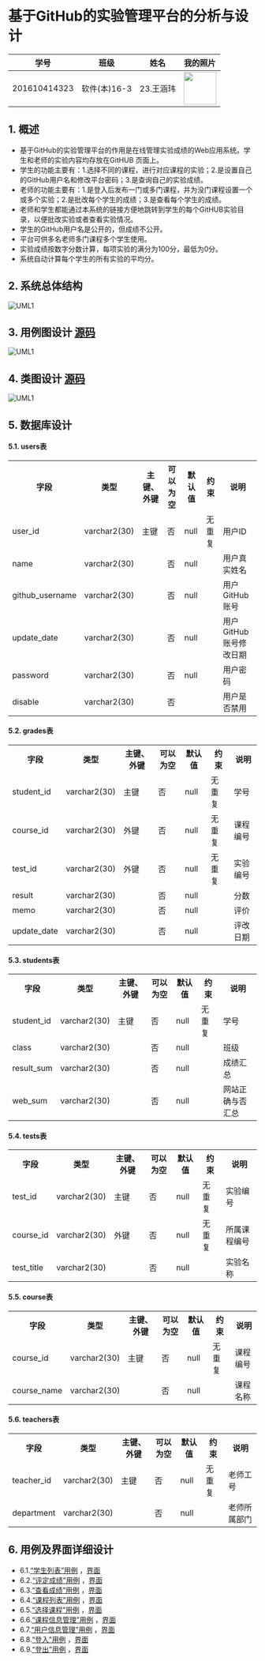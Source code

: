 # 基于GitHub的实验管理平台的分析与设计
学号|班级|姓名|我的照片
:-:|:-:|:-:|:-:
201610414323|软件(本)16-3|23.王涵玮|<img src="https://github.com/WangHanWei19971211/is_analysis/blob/master/test1/myself.jpg" width="66"/>

## 1. 概述
* 基于GitHub的实验管理平台的作用是在线管理实验成绩的Web应用系统。学生和老师的实验内容均存放在GitHUB 页面上。
* 学生的功能主要有：1.选择不同的课程，进行对应课程的实验；2.是设置自己的GitHub用户名和修改平台密码；3.是查询自己的实验成绩。
* 老师的功能主要有：1.是登入后发布一门或多门课程，并为没门课程设置一个或多个实验；2.是批改每个学生的成绩；3.是查看每个学生的成绩。
* 老师和学生都能通过本系统的链接方便地跳转到学生的每个GitHUB实验目录，以便批改实验或者查看实验情况。
* 学生的GitHub用户名是公开的，但成绩不公开。
* 平台可供多名老师多门课程多个学生使用。
* 实验成绩按数字分数计算，每项实验的满分为100分，最低为0分。
* 系统自动计算每个学生的所有实验的平均分。

## 2. 系统总体结构
![UML1](https://github.com/WangHanWei19971211/is_analysis/blob/master/test6/test6.png)

## 3. 用例图设计 <a href="https://github.com/WangHanWei19971211/is_analysis/blob/master/test6/src/uml3.all.puml" target="_blank">源码</a>
![UML1](https://github.com/WangHanWei19971211/is_analysis/blob/master/test6/uml3.all.png)

## 4. 类图设计 <a href="https://github.com/WangHanWei19971211/is_analysis/blob/master/test6/src/uml4.puml" target="_blank">源码</a>
![UML1](https://github.com/WangHanWei19971211/is_analysis/blob/master/test6/uml4.png)

## 5. 数据库设计
#### 5.1.  users表
<table>
  <tr>
    <th>字段</th>
    <th>类型</th>
    <th>主键、外键</th>
    <th>可以为空</th>
    <th>默认值</th>
    <th>约束</th>
    <th>说明</th>
  </tr>
  <tr>
    <td>user_id</td>
    <td>varchar2(30)</td>
    <td>主键</td>
    <td>否</td>
    <td>null</td>
    <td>无重复</td>
    <td>用户ID</td>
  </tr>
  <tr>
    <td>name</td>
    <td>varchar2(30)</td>
    <td></td>
    <td>否</td>
    <td>null</td>
    <td></td>
    <td>用户真实姓名</td>
  </tr>
  <tr>
    <td>github_username</td>
    <td>varchar2(30)</td>
    <td></td>
    <td>否</td>
    <td>null</td>
    <td></td>
    <td>用户GitHub账号</td>
  </tr>
  <tr>
    <td>update_date</td>
    <td>varchar2(30)</td>
    <td></td>
    <td>否</td>
    <td>null</td>
    <td></td>
    <td>用户GitHub账号修改日期</td>
  </tr>
  <tr>
    <td>password</td>
    <td>varchar2(30)</td>
    <td></td>
    <td>否</td>
    <td>null</td>
    <td></td>
    <td>用户密码</td>
  </tr>
  <tr>
    <td>disable</td>
    <td>varchar2(30)</td>
    <td></td>
    <td>否</td>
    <td></td>
    <td></td>
    <td>用户是否禁用</td>
  </tr>
</table>

#### 5.2.  grades表
<table>
  <tr>
    <th>字段</th>
    <th>类型</th>
    <th>主键、外键</th>
    <th>可以为空</th>
    <th>默认值</th>
    <th>约束</th>
    <th>说明</th>
  </tr>
  <tr>
    <td>student_id</td>
    <td>varchar2(30)</td>
    <td>主键</td>
    <td>否</td>
    <td>null</td>
    <td>无重复</td>
    <td>学号</td>
  </tr>
  <tr>
    <td>course_id</td>
    <td>varchar2(30)</td>
    <td>外键</td>
    <td>否</td>
    <td>null</td>
    <td>无重复</td>
    <td>课程编号</td>
  </tr>
  <tr>
    <td>test_id</td>
    <td>varchar2(30)</td>
    <td>外键</td>
    <td>否</td>
    <td>null</td>
    <td>无重复</td>
    <td>实验编号</td>
  </tr>
  <tr>
    <td>result</td>
    <td>varchar2(30)</td>
    <td></td>
    <td>否</td>
    <td>null</td>
    <td></td>
    <td>分数</td>
  </tr>
  <tr>
    <td>memo</td>
    <td>varchar2(30)</td>
    <td></td>
    <td>否</td>
    <td>null</td>
    <td></td>
    <td>评价</td>
  </tr>
  <tr>
    <td>update_date</td>
    <td>varchar2(30)</td>
    <td></td>
    <td>否</td>
    <td>null</td>
    <td></td>
    <td>评改日期</td>
  </tr>
</table>

#### 5.3. students表
<table>
  <tr>
    <th>字段</th>
    <th>类型</th>
    <th>主键、外键</th>
    <th>可以为空</th>
    <th>默认值</th>
    <th>约束</th>
    <th>说明</th>
  </tr>
  <tr>
    <td>student_id</td>
    <td>varchar2(30)</td>
    <td>主键</td>
    <td>否</td>
    <td>null</td>
    <td>无重复</td>
    <td>学号</td>
  </tr>
  <tr>
    <td>class<br></td>
    <td>varchar2(30)</td>
    <td></td>
    <td>否</td>
    <td>null</td>
    <td></td>
    <td>班级</td>
  </tr>
  <tr>
    <td>result_sum</td>
    <td>varchar2(30)</td>
    <td></td>
    <td>否</td>
    <td>null</td>
    <td></td>
    <td>成绩汇总</td>
  </tr>
  <tr>
    <td>web_sum</td>
    <td>varchar2(30)</td>
    <td></td>
    <td>否</td>
    <td>null</td>
    <td></td>
    <td>网站正确与否汇总</td>
  </tr>
</table>
  
#### 5.4. tests表
  <table>
    <tr>
      <th>字段</th>
      <th>类型</th>
      <th>主键、外键</th>
      <th>可以为空</th>
      <th>默认值</th>
      <th>约束</th>
      <th>说明</th>
    </tr>
    <tr>
      <td>test_id</td>
      <td>varchar2(30)</td>
      <td>主键</td>
      <td>否</td>
      <td>null</td>
      <td>无重复</td>
      <td>实验编号</td>
    </tr>
    <tr>
      <td>course_id<br></td>
      <td>varchar2(30)</td>
      <td>外键</td>
      <td>否</td>
      <td>null</td>
      <td>无重复</td>
      <td>所属课程编号</td>
    </tr>
    <tr>
      <td>test_title</td>
      <td>varchar2(30)</td>
      <td></td>
      <td>否</td>
      <td>null</td>
      <td></td>
      <td>实验名称</td>
    </tr>
  </table>
  
#### 5.5. course表
 <table>
   <tr>
     <th>字段</th>
     <th>类型</th>
     <th>主键、外键</th>
     <th>可以为空</th>
     <th>默认值</th>
     <th>约束</th>
     <th>说明</th>
   </tr>
   <tr>
     <td>course_id</td>
     <td>varchar2(30)</td>
     <td>主键</td>
     <td>否</td>
     <td>null</td>
     <td>无重复</td>
     <td>课程编号</td>
   </tr>
   <tr>
     <td>course_name<br></td>
     <td>varchar2(30)</td>
     <td></td>
     <td>否</td>
     <td>null</td>
     <td></td>
     <td>课程名称</td>
   </tr>
 </table> 
  
#### 5.6. teachers表
<table>
  <tr>
    <th>字段</th>
    <th>类型</th>
    <th>主键、外键</th>
    <th>可以为空</th>
    <th>默认值</th>
    <th>约束</th>
    <th>说明</th>
  </tr>
  <tr>
    <td>teacher_id</td>
    <td>varchar2(30)</td>
    <td>主键</td>
    <td>否</td>
    <td>null</td>
    <td>无重复</td>
    <td>老师工号</td>
  </tr>
  <tr>
    <td>department<br></td>
    <td>varchar2(30)</td>
    <td></td>
    <td>否</td>
    <td>null</td>
    <td></td>
    <td>老师所属部门</td>
  </tr>
</table>


## 6. 用例及界面详细设计
* 6.1.<a href="https://github.com/WangHanWei19971211/is_analysis/blob/master/test6/用例/6.1.md">“学生列表”用例</a>
，<a href="">界面</a>
* 6.2.<a href="https://github.com/WangHanWei19971211/is_analysis/blob/master/test6/用例/6.2.md">“评定成绩”用例</a>
，<a href="">界面</a>
* 6.3.<a href="https://github.com/WangHanWei19971211/is_analysis/blob/master/test6/用例/6.3.md">“查看成绩”用例</a>
，<a href="">界面</a>
* 6.4.<a href="https://github.com/WangHanWei19971211/is_analysis/blob/master/test6/用例/6.4.md">“课程列表”用例</a>
，<a href="">界面</a>
* 6.5.<a href="https://github.com/WangHanWei19971211/is_analysis/blob/master/test6/用例/6.5.md">“选择课程”用例</a>
，<a href="">界面</a>
* 6.6.<a href="https://github.com/WangHanWei19971211/is_analysis/blob/master/test6/用例/6.6.md">“课程信息管理”用例</a>
，<a href="">界面</a>
* 6.7.<a href="https://github.com/WangHanWei19971211/is_analysis/blob/master/test6/用例/6.7.md">“用户信息管理”用例</a>
，<a href="">界面</a>
* 6.8.<a href="https://github.com/WangHanWei19971211/is_analysis/blob/master/test6/用例/6.8.md">“登入”用例</a>
，<a href="">界面</a>
* 6.9.<a href="https://github.com/WangHanWei19971211/is_analysis/blob/master/test6/用例/6.9.md">“登出”用例</a>
，<a href="">界面</a>
